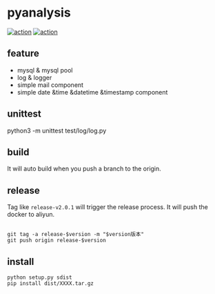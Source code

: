 # pyanalysis

[![action](https://github.com/strengthening/pyanalysis/workflows/build/badge.svg)](https://github.com/strengthening/pyanalysis)
[![action](https://github.com/strengthening/pyanalysis/workflows/release/badge.svg)](https://github.com/strengthening/pyanalysis)

## feature

- mysql & mysql pool
- log & logger
- simple mail component
- simple date &time &datetime &timestamp component

## unittest  

python3 -m unittest test/log/log.py


## build

It will auto build when you push a branch to the origin.  


## release

Tag like `release-v2.0.1` will trigger the release process. It will push the docker to aliyun.

```

git tag -a release-$version -m "$version版本"
git push origin release-$version

```

## install
```
python setup.py sdist
pip install dist/XXXX.tar.gz
```
